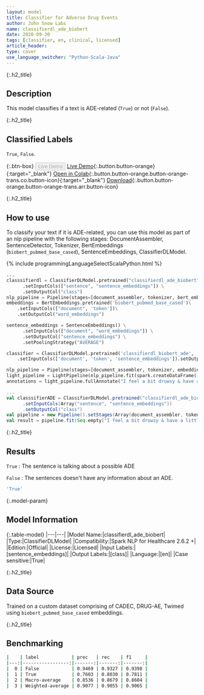 ```yaml
---
layout: model
title: Classifier for Adverse Drug Events
author: John Snow Labs
name: classifierdl_ade_biobert
date: 2020-09-30
tags: [classifier, en, clinical, licensed]
article_header:
type: cover
use_language_switcher: "Python-Scala-Java"
---
```


{:.h2_title}
## Description
This model classifies if a text is ADE-related (``True``) or not (``False``).

{:.h2_title}
## Classified Labels
``True``, ``False``.

{:.btn-box}
<button class="button button-orange" disabled>Live Demo</button>
[Live Demo](https://demo.johnsnowlabs.com/healthcare/PP_ADE/){:.button.button-orange}{:target="_blank"}
[Open in Colab](https://colab.research.google.com/github/JohnSnowLabs/spark-nlp-workshop/blob/master/tutorials/Certification_Trainings/Healthcare/16.Adverse_Drug_Event_ADE_NER_and_Classifier.ipynb){:.button.button-orange.button-orange-trans.co.button-icon}{:target="_blank"}
[Download](https://s3.amazonaws.com/auxdata.johnsnowlabs.com/clinical/models/classifierdl_biobert_ade_en_2.6.0_2.4_1600201949450.zip){:.button.button-orange.button-orange-trans.arr.button-icon}

{:.h2_title}
## How to use
To classify your text if it is ADE-related, you can use this model as part of an nlp pipeline with the following stages: DocumentAssembler, SentenceDetector, Tokenizer, BertEmbeddings (``biobert_pubmed_base_cased``), SentenceEmbeddings, ClassifierDLModel.

<div class="tabs-box" markdown="1">
{% include programmingLanguageSelectScalaPython.html %}


```python
...
classsifierdl = ClassifierDLModel.pretrained("classifierdl_ade_biobert", "en", "clinical/models")\
      .setInputCols(["sentence", "sentence_embeddings"]) \
      .setOutputCol("class")
nlp_pipeline = Pipeline(stages=[document_assembler, tokenizer, bert_embeddings, sentence_embeddings, classifierdl])
embeddings = BertEmbeddings.pretrained('biobert_pubmed_base_cased')\
    .setInputCols(["document", 'token'])\
    .setOutputCol("word_embeddings")

sentence_embeddings = SentenceEmbeddings() \
      .setInputCols(["document", "word_embeddings"]) \
      .setOutputCol("sentence_embeddings") \
      .setPoolingStrategy("AVERAGE")

classifier = ClassifierDLModel.pretrained('classifierdl_biobert_ade', 'en', 'clinical/models')\
    .setInputCols(['document', 'token', 'sentence_embeddings']).setOutputCol('class')

nlp_pipeline = Pipeline(stages=[document_assembler, tokenizer, embeddings, sentence_embeddings, classifier])
light_pipeline = LightPipeline(nlp_pipeline.fit(spark.createDataFrame([['']]).toDF("text")))
annotations = light_pipeline.fullAnnotate("I feel a bit drowsy & have a little blurred vision after taking an insulin")

```
```scala
...
val classsifierADE = ClassifierDLModel.pretrained("classifierdl_ade_biobert", "en", "clinical/models")
      .setInputCols(Array("sentence", "sentence_embeddings")) 
      .setOutputCol("class")
val pipeline = new Pipeline().setStages(Array(document_assembler, tokenizer, bert_embeddings, sentence_embeddings, classifierADE))
val result = pipeline.fit(Seq.empty["I feel a bit drowsy & have a little blurred vision after taking an insulin"].toDS.toDF("text")).transform(data)
```
</div>

{:.h2_title}
## Results
``True`` : The sentence is talking about a possible ADE

``False`` : The sentences doesn't have any information about an ADE.

```bash
'True'
```

{:.model-param}
## Model Information

{:.table-model}
|---|---|
|Model Name:|classifierdl_ade_biobert|
|Type:|ClassifierDLModel|
|Compatibility:|Spark NLP for Healthcare 2.6.2 +|
|Edition:|Official|
|License:|Licensed|
|Input Labels:|[sentence_embeddings]|
|Output Labels:|[class]|
|Language:|[en]|
|Case sensitive:|True|

{:.h2_title}
## Data Source
Trained on a custom dataset comprising of CADEC, DRUG-AE, Twimed using ``biobert_pubmed_base_cased`` embeddings.

{:.h2_title}
## Benchmarking
```bash
|    | label            | prec   | rec    | f1     |
|---:|-----------------:|-------:|-------:|-------:|
|  0 | False            | 0.9469 | 0.9327 | 0.9398 | 
|  1 | True             | 0.7603 | 0.8030 | 0.7811 | 
|  2 | Macro-average    | 0.8536 | 0.8679 | 0.8604 |
|  3 | Weighted-average | 0.9077 | 0.9055 | 0.9065 |
```